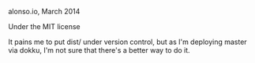 alonso.io, March 2014

Under the MIT license

It pains me to put dist/ under version control, but as I'm deploying master via dokku, I'm not sure that there's a better way to do it.
